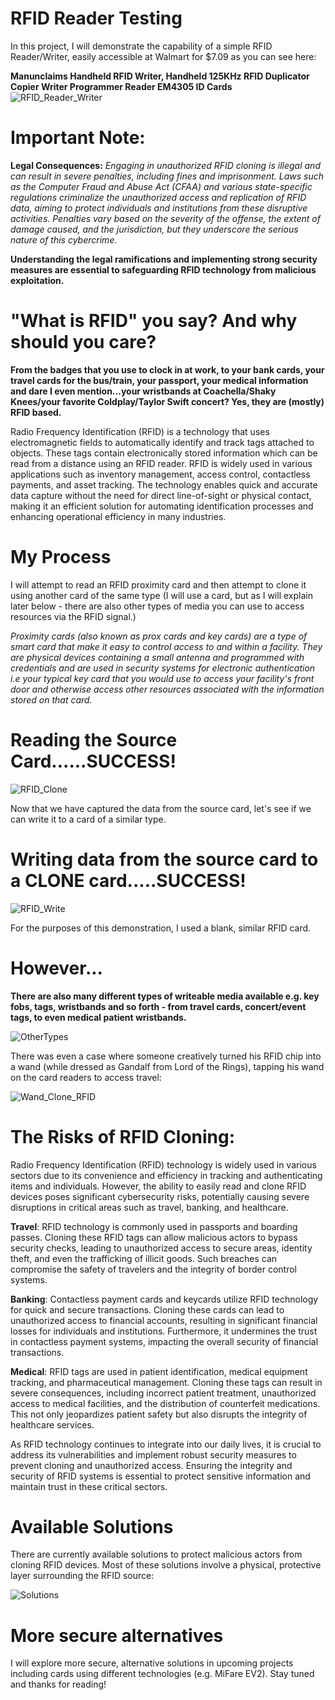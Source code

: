 # RFID Reader Testing

In this project, I will demonstrate the capability of a simple RFID Reader/Writer, easily accessible at Walmart for $7.09 as you can see here:

**Manunclaims Handheld RFID Writer, Handheld 125KHz RFID Duplicator Copier Writer Programmer Reader EM4305 ID Cards**
![RFID_Reader_Writer](https://github.com/nivvoudit/RFID_Testing/assets/25519970/4e6ba246-3fad-4cbe-8ea3-4946e49f458f)

# Important Note:
**Legal Consequences:**
*Engaging in unauthorized RFID cloning is illegal and can result in severe penalties, including fines and imprisonment. Laws such as the Computer Fraud and Abuse Act (CFAA) and various state-specific regulations criminalize the unauthorized access and replication of RFID data, aiming to protect individuals and institutions from these disruptive activities. Penalties vary based on the severity of the offense, the extent of damage caused, and the jurisdiction, but they underscore the serious nature of this cybercrime.*

**Understanding the legal ramifications and implementing strong security measures are essential to safeguarding RFID technology from malicious exploitation.**


# "What is RFID" you say? And why should you care?

**From the badges that you use to clock in at work, to your bank cards, your travel cards for the bus/train, your passport, your medical information and dare I even mention...your wristbands at Coachella/Shaky Knees/your favorite Coldplay/Taylor Swift concert? Yes, they are (mostly) RFID based.**

Radio Frequency Identification (RFID) is a technology that uses electromagnetic fields to automatically identify and track tags attached to objects. These tags contain electronically stored information which can be read from a distance using an RFID reader. RFID is widely used in various applications such as inventory management, access control, contactless payments, and asset tracking. The technology enables quick and accurate data capture without the need for direct line-of-sight or physical contact, making it an efficient solution for automating identification processes and enhancing operational efficiency in many industries.

# My Process
I will attempt to read an RFID proximity card and then attempt to clone it using another card of the same type (I will use a card, but as I will explain later below - there are also other types of media you can use to access resources via the RFID signal.)

*Proximity cards (also known as prox cards and key cards) are a type of smart card that make it easy to control access to and within a facility. They are physical devices containing a small antenna and programmed with credentials and are used in security systems for electronic authentication i.e your typical key card that you would use to access your facility's front door and otherwise access other resources associated with the information stored on that card.*


# **Reading the Source Card**......**SUCCESS!**
![RFID_Clone](https://github.com/nivvoudit/RFID_Testing/assets/25519970/4fc339b9-232b-49cc-bddb-caf6df833b98)


Now that we have captured the data from the source card, let's see if we can write it to a card of a similar type. 


# **Writing data from the source card to a CLONE card**.....**SUCCESS!**
![RFID_Write](https://github.com/nivvoudit/RFID_Testing/assets/25519970/18befdff-4106-412e-90d9-58907807e029)


For the purposes of this demonstration, I used a blank, similar RFID card. 

# However...

**There are also many different types of writeable media available e.g. key fobs, tags, wristbands and so forth - from travel cards, concert/event tags, to even medical patient wristbands.**

![OtherTypes](https://github.com/nivvoudit/RFID_Testing/assets/25519970/bcab6dd7-1418-40e7-9a69-964bd7b92e1e)


There was even a case where someone creatively turned his RFID chip into a wand (while dressed as Gandalf from Lord of the Rings), tapping his wand on the card readers to access travel:

![Wand_Clone_RFID](https://github.com/nivvoudit/RFID_Testing/assets/25519970/e6ef4f45-ad6a-42ae-a24e-f4cf1038530b)


# The Risks of RFID Cloning:
Radio Frequency Identification (RFID) technology is widely used in various sectors due to its convenience and efficiency in tracking and authenticating items and individuals. However, the ability to easily read and clone RFID devices poses significant cybersecurity risks, potentially causing severe disruptions in critical areas such as travel, banking, and healthcare.

**Travel**: RFID technology is commonly used in passports and boarding passes. Cloning these RFID tags can allow malicious actors to bypass security checks, leading to unauthorized access to secure areas, identity theft, and even the trafficking of illicit goods. Such breaches can compromise the safety of travelers and the integrity of border control systems.

**Banking**: Contactless payment cards and keycards utilize RFID technology for quick and secure transactions. Cloning these cards can lead to unauthorized access to financial accounts, resulting in significant financial losses for individuals and institutions. Furthermore, it undermines the trust in contactless payment systems, impacting the overall security of financial transactions.

**Medical**: RFID tags are used in patient identification, medical equipment tracking, and pharmaceutical management. Cloning these tags can result in severe consequences, including incorrect patient treatment, unauthorized access to medical facilities, and the distribution of counterfeit medications. This not only jeopardizes patient safety but also disrupts the integrity of healthcare services.

As RFID technology continues to integrate into our daily lives, it is crucial to address its vulnerabilities and implement robust security measures to prevent cloning and unauthorized access. Ensuring the integrity and security of RFID systems is essential to protect sensitive information and maintain trust in these critical sectors.

# Available Solutions

There are currently available solutions to protect malicious actors from cloning RFID devices. Most of these solutions involve a physical, protective layer surrounding the RFID source:

![Solutions](https://github.com/nivvoudit/RFID_Testing/assets/25519970/565ee377-3aeb-4b00-990d-40b452b31ae6)

# More secure alternatives

I will explore more secure, alternative solutions in upcoming projects including cards using different technologies (e.g. MiFare EV2). Stay tuned and thanks for reading!




